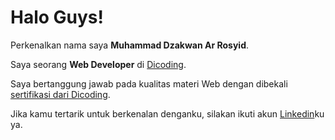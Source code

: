 # Halo Guys! 

Perkenalkan nama saya **Muhammad Dzakwan Ar Rosyid**.

Saya seorang **Web Developer** di [Dicoding](https://www.dicoding.com/).

Saya bertanggung jawab pada kualitas materi Web dengan dibekali [sertifikasi dari Dicoding](https://www.dicoding.com/certificates/JLX1GJW2GZ72).


Jika kamu tertarik untuk berkenalan denganku, silakan ikuti akun [Linkedin](https://www.linkedin.com/in/dzakwan-ar-8216a2212/)ku ya.
